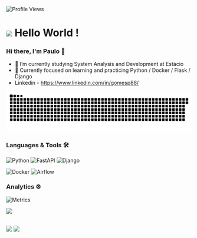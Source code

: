 ![Profile Views](https://komarev.com/ghpvc/?username=gomespr&color=blue)
<h1><img src="https://emojis.slackmojis.com/emojis/images/1531849430/4246/blob-sunglasses.gif?1531849430" width="30"/> Hello World ! </h1>


### Hi there, I'm Paulo 👋

- 🔭 I’m currently studying System Analysis and Development at Estácio
- 🌱 Currently focused on learning and practicing   Python / Docker / Flask / Django
- Linkedin - https://www.linkedin.com/in/gomesp88/

![Snake animation](https://github.com/gomespr/gomespr/blob/output/snake.svg)

### Languages & Tools 🛠

![Python](https://img.shields.io/badge/-Python-05122A?style=flat&logo=python) ![FastAPI](https://img.shields.io/badge/-FastAPI-05122A?style=flat&logo=fastapi) ![Django](https://img.shields.io/badge/-Django-05122A?style=flat&logo=django)&nbsp;

![Docker](https://img.shields.io/badge/-Docker-05122A?style=flat&logo=docker) ![Airflow](https://img.shields.io/badge/-Airflow-05122A?style=flat&logo=apacheairflow)&nbsp;


### Analytics ⚙️

![Metrics](https://metrics.lecoq.io/gomespr)&nbsp;

<div align="left">
  <a href="https://github.com/gomespr">
  <img height="180em" src="https://github-readme-stats.vercel.app/api/top-langs/?username=gomespr&layout=compact&langs_count=7&theme=dark"/>
</div>

  ##

<div>
  <a href = "mailto:prsgomes88@gmail.com"><img src="https://img.shields.io/badge/-Gmail-%23333?style=for-the-badge&logo=gmail&logoColor=white" target="_blank"></a>
  <a href="https://www.linkedin.com/in/gomesp88/" target="_blank"><img src="https://img.shields.io/badge/-LinkedIn-%230077B5?style=for-the-badge&logo=linkedin&logoColor=white" target="_blank"></a> 
 

 </div>

